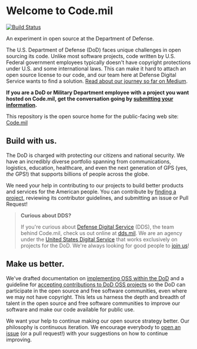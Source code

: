 # Welcome to Code.mil

[![Build Status](https://travis-ci.org/deptofdefense/code.mil.svg)](https://travis-ci.org/deptofdefense/code.mil)

An experiment in open source at the Department of Defense.

The U.S. Department of Defense (DoD) faces unique challenges in open sourcing its code. Unlike most software projects, code written by U.S. Federal government employees typically doesn't have copyright protections under U.S. and some international laws. This can make it hard to attach an open source license to our code, and our team here at Defense Digital Service wants to find a solution. [Read about our journey so far on Medium](https://medium.com/@DefenseDigitalService/code-mil-an-open-source-initiative-at-the-pentagon-5ae4986b79bc#.i78how76u).

**If you are a DoD or Military Department employee with a project you want hosted on Code.mil, get the conversation going by [submitting your information](https://docs.google.com/forms/d/e/1FAIpQLSebDzfqkH8ANSuqQFqValypmceVxNfEzOxMURfQQBAt4IgFQw/viewform?usp=sf_link).**

This repository is the open source home for the public-facing web site: [Code.mil](http://code.mil)

## Build with us.

The DoD is charged with protecting our citizens and national security. We have an incredibly diverse portfolio spanning from communications, logistics, education, healthcare, and even the next generation of GPS (yes, *the* GPS!) that supports billions of people across the globe.

We need your help in contributing to our projects to build better products and services for the American people. You can contribute by [finding a project](https://github.com/topics/code-mil), reviewing its contributor guidelines, and submitting an issue or Pull Request!

> **Curious about DDS?**
>
> If you're curious about [Defense Digital Service](https://dds.mil) (DDS), the team behind Code.mil, check us out online at [dds.mil](https://dds.mil). We are an agency under the [United States Digital Service](https://usds.gov) that works exclusively on projects for the DoD. We're always looking for good people to [join us](https://www.dds.mil/#join)!

## Make us better.

We've drafted documentation on [implementing OSS within the DoD](http://www.code.mil/getting-started.html) and a guideline for [accepting contributions to DoD OSS projects](http://www.code.mil/how-to-open-source.html#step-4-contributions) so the DoD can participate in the open source and free software communities, even where we may not have copyright. This lets us harness the depth and breadth of talent in the open source and free software communities to improve our software and make our code available for public use.

We want your help to continue making our open source strategy better. Our philosophy is continuous iteration. We encourage everybody to [open an issue](https://github.com/deptofdefense/code.mil/issues/new) (or a pull request!) with your suggestions on how to continue improving.
